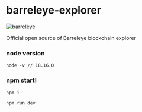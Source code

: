 

# barreleye-explorer

![barreleye](https://github.com/k930503/k930503/assets/48827393/15d2445b-b46f-4056-92c8-6ec18115f29e)


Official open source of Barreleye blockchain explorer


### node version
```
node -v // 18.16.0
```

### npm start!
```
npm i
```

```
npm run dev
```
